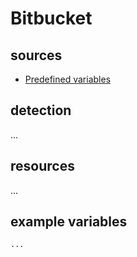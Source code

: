 # Bitbucket

## sources

- [Predefined variables](https://confluence.atlassian.com/bitbucket/environment-variables-794502608.html)

## detection

...

## resources

...

## example variables

```bash
...
```

